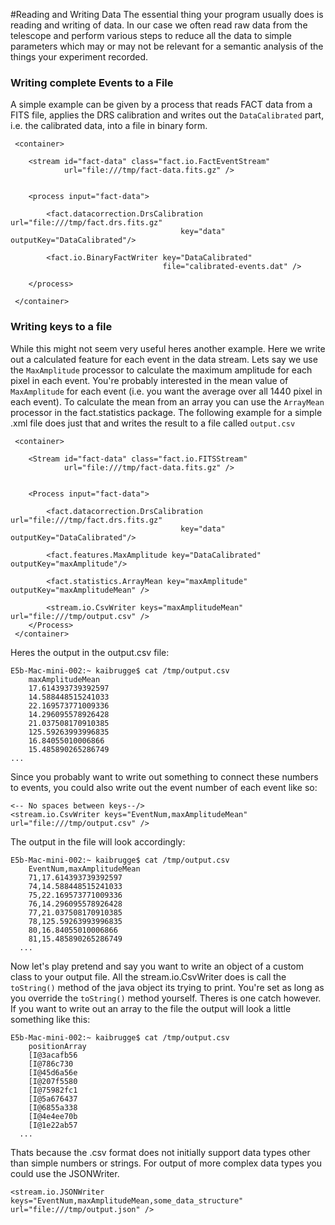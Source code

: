#Reading and Writing Data
The essential thing your program usually does is reading and writing of data. In our case we often read raw data from the telescope and 
perform various steps to reduce all the data to simple parameters which may or may not be relevant for a semantic analysis of the things
your experiment recorded. 


### Writing complete Events to a File

A simple example can be given by a process that reads FACT data from
a FITS file, applies the DRS calibration and writes out the `DataCalibrated`
part, i.e. the calibrated data, into a file in binary form.

     <container>

        <stream id="fact-data" class="fact.io.FactEventStream"
                url="file:///tmp/fact-data.fits.gz" />


        <process input="fact-data">
          
            <fact.datacorrection.DrsCalibration url="file:///tmp/fact.drs.fits.gz"
                                          key="data" outputKey="DataCalibrated"/>

            <fact.io.BinaryFactWriter key="DataCalibrated"
                                      file="calibrated-events.dat" />
            
        </process>

     </container>


### Writing keys to a file

While this might not seem very useful heres another example. Here we write out a calculated feature for each event in the data stream. 
Lets say we use the `MaxAmplitude` processor to calculate the maximum amplitude for each pixel in each event.
You're probably interested in the mean value of `MaxAmplitude` for each event (i.e.  you want the average over all 1440 pixel in each event).
To calculate the mean from an array you can use the `ArrayMean` processor in the fact.statistics package. The following example for a simple
.xml file does just that and writes the result to a file called `output.csv`

     <container>

        <Stream id="fact-data" class="fact.io.FITSStream"
                url="file:///tmp/fact-data.fits.gz" />


        <Process input="fact-data">
          
            <fact.datacorrection.DrsCalibration url="file:///tmp/fact.drs.fits.gz"
                                          key="data" outputKey="DataCalibrated"/>
        
            <fact.features.MaxAmplitude key="DataCalibrated" outputKey="maxAmplitude"/>

            <fact.statistics.ArrayMean key="maxAmplitude" outputKey="maxAmplitudeMean" />
            
            <stream.io.CsvWriter keys="maxAmplitudeMean" url="file:///tmp/output.csv" />
        </Process>
     </container>

Heres the output in the output.csv file:

    E5b-Mac-mini-002:~ kaibrugge$ cat /tmp/output.csv
        maxAmplitudeMean
        17.614393739392597
        14.588448515241033
        22.169573771009336
        14.296095578926428
        21.037508170910385
        125.59263993996835
        16.84055010006866
        15.485890265286749
    ...

Since you probably want to write out something to connect these numbers to events, you could also write out the event number of each event like so:
    
    <-- No spaces between keys--/>    
    <stream.io.CsvWriter keys="EventNum,maxAmplitudeMean" url="file:///tmp/output.csv" />


The output in the file will look accordingly:

    E5b-Mac-mini-002:~ kaibrugge$ cat /tmp/output.csv
        EventNum,maxAmplitudeMean
        71,17.614393739392597
        74,14.588448515241033
        75,22.169573771009336
        76,14.296095578926428
        77,21.037508170910385
        78,125.59263993996835
        80,16.84055010006866
        81,15.485890265286749
      ...

Now let's play pretend and say you want to write an object of a custom class to your output file. All the stream.io.CsvWriter does is call the `toString()` method of the
java object its trying to print.  You're set as long as you override the `toString()` method yourself. 
Theres is one catch however. If you want to write out an array to the file the output will look a little something like this:

    E5b-Mac-mini-002:~ kaibrugge$ cat /tmp/output.csv
		positionArray
		[I@3acafb56
		[I@786c730
		[I@45d6a56e
		[I@207f5580
		[I@75982fc1
		[I@5a676437
		[I@6855a338
		[I@4e4ee70b
		[I@1e22ab57
      ...

Thats because the .csv format does not initially support data types other than simple numbers or strings. For output
of more complex data types you could use the JSONWriter.

    <stream.io.JSONWriter keys="EventNum,maxAmplitudeMean,some_data_structure" url="file:///tmp/output.json" />


	
